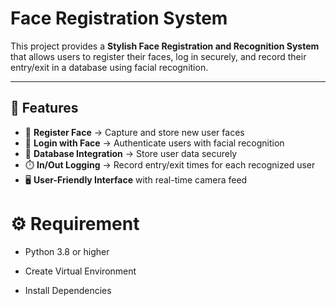 # Face Registration System

This project provides a **Stylish Face Registration and Recognition System** that allows users to register their faces, log in securely, and record their entry/exit in a database using facial recognition.

---

## 🚀 Features
- 📝 **Register Face** → Capture and store new user faces
- 🔑 **Login with Face** → Authenticate users with facial recognition
- 💾 **Database Integration** → Store user data securely
- ⏱️ **In/Out Logging** → Record entry/exit times for each recognized user
- 🖥️ **User-Friendly Interface** with real-time camera feed

# ⚙️ Requirement
- Python 3.8 or higher

- Create Virtual Environment

- Install Dependencies

